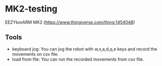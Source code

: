 # MK2-testing

EEZYborARM MK2 (https://www.thingiverse.com/thing:1454048)


## Tools

- keyboard jog: You can jog the robot with w,s,a,d,q,e keys and record the movements on csv file.
- load from file: You can run the recorded movements from csv file.
